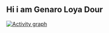 ## Hi i am Genaro Loya Dour
[![Activity graph](https://github-readme-activity-graph.vercel.app/graph?username=GenarLoya&bg_color=1d1b1c&color=f0f0f0&line=8f1987&point=95568d&area=true&hide_border=true)](https://github.com/ashutosh00710/github-readme-activity-graph)
